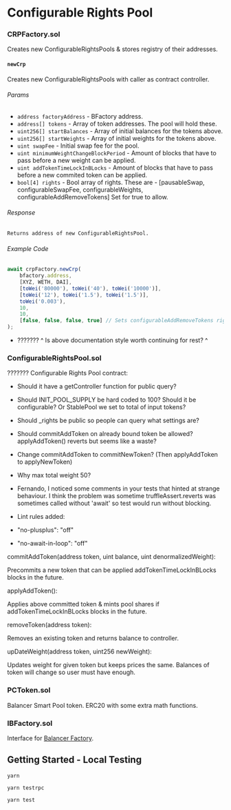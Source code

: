 # Configurable Rights Pool

### CRPFactory.sol

Creates new ConfigurableRightsPools & stores registry of their addresses.

#### `newCrp`

Creates new ConfigurableRightsPools with caller as contract controller.

###### Params
* `address factoryAddress` - BFactory address.
* `address[] tokens` - Array of token addresses. The pool will hold these.
* `uint256[] startBalances` - Array of initial balances for the tokens above.
* `uint256[] startWeights` - Array of initial weights for the tokens above.
* `uint swapFee` - Initial swap fee for the pool.
* `uint minimumWeightChangeBlockPeriod` - Amount of blocks that have to pass before a new weight can be applied.
* `uint addTokenTimeLockInBLocks` - Amount of blocks that have to pass before a new commited token can be applied.
*  `bool[4] rights` - Bool array of rights. These are - [pausableSwap, configurableSwapFee, configurableWeights, configurableAddRemoveTokens] Set for true to allow.

###### Response
```
Returns address of new ConfigurableRightsPool.
```
###### Example Code
```javascript
await crpFactory.newCrp(
    bfactory.address,
    [XYZ, WETH, DAI],
    [toWei('80000'), toWei('40'), toWei('10000')],
    [toWei('12'), toWei('1.5'), toWei('1.5')],
    toWei('0.003'),
    10,
    10,
    [false, false, false, true] // Sets configurableAddRemoveTokens right
);
```

- ??????? ^ Is above documentation style worth continuing for rest? ^

### ConfigurableRightsPool.sol

??????? Configurable Rights Pool contract:
- Should it have a getController function for public query?
- Should INIT_POOL_SUPPLY be hard coded to 100? Should it be configurable? Or StablePool we set to total of input tokens?
- Should _rights be public so people can query what settings are?
- Should commitAddToken on already bound token be allowed? applyAddToken() reverts but seems like a waste?
- Change commitAddToken to commitNewToken? (Then applyAddToken to applyNewToken)
- Why max total weight 50?
- Fernando, I noticed some comments in your tests that hinted at strange behaviour. I think the problem was sometime truffleAssert.reverts was sometimes called without 'await' so test would run without blocking.

- Lint rules added:
- "no-plusplus": "off"
- "no-await-in-loop": "off"


commitAddToken(address token, uint balance, uint denormalizedWeight):

Precommits a new token that can be applied addTokenTimeLockInBLocks blocks in the future.

applyAddToken():

Applies above committed token & mints pool shares if addTokenTimeLockInBLocks blocks in the future.

removeToken(address token):

Removes an existing token and returns balance to controller.

upDateWeight(address token, uint256 newWeight):

Updates weight for given token but keeps prices the same. Balances of token will change so user must have enough.

### PCToken.sol

Balancer Smart Pool token. ERC20 with some extra math functions.

### IBFactory.sol

Interface for [Balancer Factory](https://github.com/balancer-labs/balancer-core/blob/master/contracts/BFactory.sol).


## Getting Started - Local Testing

`yarn`

`yarn testrpc`

`yarn test`
